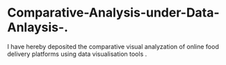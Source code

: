 # Comparative-Analysis-under-Data-Anlaysis-.
I have hereby deposited the comparative visual analyzation of online food delivery platforms using data visualisation tools .
